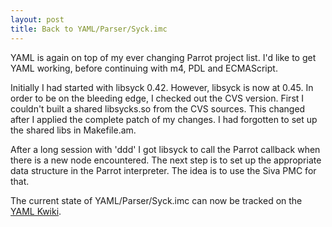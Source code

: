 ```yaml
---
layout: post
title: Back to YAML/Parser/Syck.imc
---
```


YAML is again on top of my ever changing Parrot project list.
I'd like to get YAML working, before continuing with m4, PDL and ECMAScript.

Initially I had started with libsyck 0.42. However, libsyck is now at 0.45.
In order to be on the bleeding edge, I checked out the CVS version.
First I couldn't built a shared libsycks.so from the CVS sources.
This changed after I applied the complete patch of my changes.
I had forgotten to set up the shared libs in Makefile.am.

After a long session with 'ddd' I got libsyck to call the Parrot callback
when there is a new node encountered. The next step is to set up
the appropriate data structure in the Parrot interpreter.
The idea is to use the Siva PMC for that.

The current state of YAML/Parser/Syck.imc can now be tracked on the 
<a href="http://yaml.kwiki.org/index.cgi?ParrotDev" rel="nofollow">YAML Kwiki</a>.

